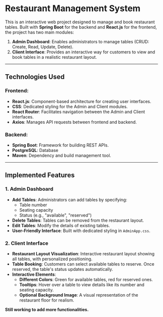 # Restaurant Management System

This is an interactive web project designed to manage and book restaurant tables. Built with **Spring Boot** for the backend and **React.js** for the frontend, the project has two main modules:
1. **Admin Dashboard**: Enables administrators to manage tables (CRUD: Create, Read, Update, Delete).
2. **Client Interface**: Provides an interactive way for customers to view and book tables in a realistic restaurant layout.

---

## **Technologies Used**

### **Frontend:**
- **React.js**: Component-based architecture for creating user interfaces.
- **CSS**: Dedicated styling for the Admin and Client modules.
- **React Router**: Facilitates navigation between the Admin and Client interfaces.
- **Axios**: Manages API requests between frontend and backend.

### **Backend:**
- **Spring Boot**: Framework for building REST APIs.
- **PostgreSQL**: Database
- **Maven**: Dependency and build management tool.

---

## **Implemented Features**

### **1. Admin Dashboard**
- **Add Tables**: Administrators can add tables by specifying:
  - Table number
  - Seating capacity
  - Status (e.g., "available", "reserved")
- **Delete Tables**: Tables can be removed from the restaurant layout.
- **Edit Tables**: Modify the details of existing tables.
- **User-Friendly Interface**: Built with dedicated styling in `AdminApp.css`.

### **2. Client Interface**
- **Restaurant Layout Visualization**: Interactive restaurant layout showing all tables, with personalized positioning.
- **Table Booking**: Customers can select available tables to reserve. Once reserved, the table's status updates automatically.
- **Interactive Elements**:
  - **Different Colors**: Green for available tables, red for reserved ones.
  - **Tooltips**: Hover over a table to view details like its number and seating capacity.
  - **Optional Background Image**: A visual representation of the restaurant floor for realism.



**Still working to add more functionalities.**

